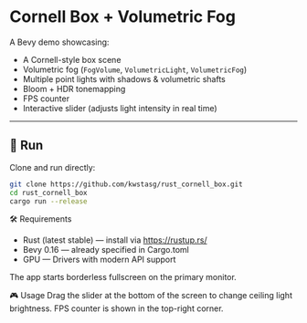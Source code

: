 # Cornell Box + Volumetric Fog

A Bevy demo showcasing:
- A Cornell-style box scene
- Volumetric fog (`FogVolume`, `VolumetricLight`, `VolumetricFog`)
- Multiple point lights with shadows & volumetric shafts
- Bloom + HDR tonemapping
- FPS counter
- Interactive slider (adjusts light intensity in real time)

---

## 🚀 Run

Clone and run directly:

```bash
git clone https://github.com/kwstasg/rust_cornell_box.git
cd rust_cornell_box
cargo run --release
```

🛠️ Requirements
- Rust (latest stable) — install via https://rustup.rs/
- Bevy 0.16 — already specified in Cargo.toml
- GPU — Drivers with modern API support

The app starts borderless fullscreen on the primary monitor.

🎮 Usage
Drag the slider at the bottom of the screen to change ceiling light brightness.
FPS counter is shown in the top-right corner.